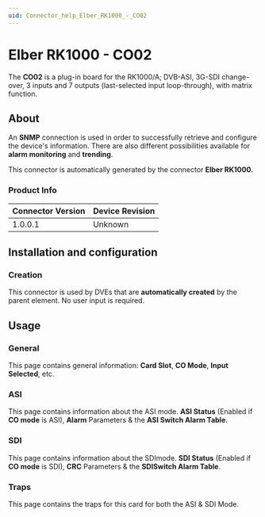 ```yaml
---
uid: Connector_help_Elber_RK1000_-_CO02
---
```


# Elber RK1000 - CO02

The **CO02** is a plug-in board for the RK1000/A; DVB-ASI, 3G-SDI change-over, 3 inputs and 7 outputs (last-selected input loop-through), with matrix function.

## About

An **SNMP** connection is used in order to successfully retrieve and configure the device's information. There are also different possibilities available for **alarm monitoring** and **trending**.

This connector is automatically generated by the connector **Elber RK1000.**

### Product Info

| **Connector Version** | **Device Revision** |
|--------------------|---------------------|
| 1.0.0.1            | Unknown             |

## Installation and configuration

### Creation

This connector is used by DVEs that are **automatically created** by the parent element. No user input is required.

## Usage

### General

This page contains general information: **Card Slot**, **CO Mode**, **Input Selected**, etc.

### ASI

This page contains information about the ASI mode. **ASI Status** (Enabled if **CO mode** is ASI), **Alarm** Parameters & the **ASI Switch Alarm Table**.

### SDI

This page contains information about the SDImode. **SDI Status** (Enabled if **CO mode** is SDI), **CRC** Parameters & the **SDISwitch Alarm Table**.

### Traps

This page contains the traps for this card for both the ASI & SDI Mode.
